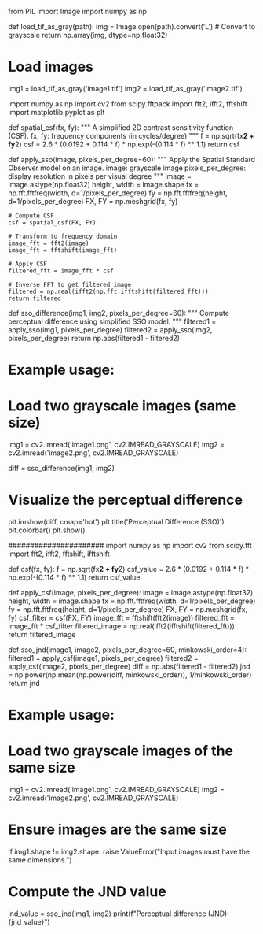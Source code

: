 from PIL import Image
import numpy as np

def load_tif_as_gray(path):
    img = Image.open(path).convert('L')  # Convert to grayscale
    return np.array(img, dtype=np.float32)

# Load images
img1 = load_tif_as_gray('image1.tif')
img2 = load_tif_as_gray('image2.tif')




import numpy as np
import cv2
from scipy.fftpack import fft2, ifft2, fftshift
import matplotlib.pyplot as plt

def spatial_csf(fx, fy):
    """
    A simplified 2D contrast sensitivity function (CSF).
    fx, fy: frequency components (in cycles/degree)
    """
    f = np.sqrt(fx**2 + fy**2)
    csf = 2.6 * (0.0192 + 0.114 * f) * np.exp(-(0.114 * f) ** 1.1)
    return csf

def apply_sso(image, pixels_per_degree=60):
    """
    Apply the Spatial Standard Observer model on an image.
    image: grayscale image
    pixels_per_degree: display resolution in pixels per visual degree
    """
    image = image.astype(np.float32)
    height, width = image.shape
    fx = np.fft.fftfreq(width, d=1/pixels_per_degree)
    fy = np.fft.fftfreq(height, d=1/pixels_per_degree)
    FX, FY = np.meshgrid(fx, fy)

    # Compute CSF
    csf = spatial_csf(FX, FY)

    # Transform to frequency domain
    image_fft = fft2(image)
    image_fft = fftshift(image_fft)

    # Apply CSF
    filtered_fft = image_fft * csf

    # Inverse FFT to get filtered image
    filtered = np.real(ifft2(np.fft.ifftshift(filtered_fft)))
    return filtered

def sso_difference(img1, img2, pixels_per_degree=60):
    """
    Compute perceptual difference using simplified SSO model.
    """
    filtered1 = apply_sso(img1, pixels_per_degree)
    filtered2 = apply_sso(img2, pixels_per_degree)
    return np.abs(filtered1 - filtered2)

# Example usage:
# Load two grayscale images (same size)
img1 = cv2.imread('image1.png', cv2.IMREAD_GRAYSCALE)
img2 = cv2.imread('image2.png', cv2.IMREAD_GRAYSCALE)

diff = sso_difference(img1, img2)

# Visualize the perceptual difference
plt.imshow(diff, cmap='hot')
plt.title('Perceptual Difference (SSO)')
plt.colorbar()
plt.show()

######################
import numpy as np
import cv2
from scipy.fft import fft2, ifft2, fftshift, ifftshift

def csf(fx, fy):
    f = np.sqrt(fx**2 + fy**2)
    csf_value = 2.6 * (0.0192 + 0.114 * f) * np.exp(-(0.114 * f) ** 1.1)
    return csf_value

def apply_csf(image, pixels_per_degree):
    image = image.astype(np.float32)
    height, width = image.shape
    fx = np.fft.fftfreq(width, d=1/pixels_per_degree)
    fy = np.fft.fftfreq(height, d=1/pixels_per_degree)
    FX, FY = np.meshgrid(fx, fy)
    csf_filter = csf(FX, FY)
    image_fft = fftshift(fft2(image))
    filtered_fft = image_fft * csf_filter
    filtered_image = np.real(ifft2(ifftshift(filtered_fft)))
    return filtered_image

def sso_jnd(image1, image2, pixels_per_degree=60, minkowski_order=4):
    filtered1 = apply_csf(image1, pixels_per_degree)
    filtered2 = apply_csf(image2, pixels_per_degree)
    diff = np.abs(filtered1 - filtered2)
    jnd = np.power(np.mean(np.power(diff, minkowski_order)), 1/minkowski_order)
    return jnd

# Example usage:
# Load two grayscale images of the same size
img1 = cv2.imread('image1.png', cv2.IMREAD_GRAYSCALE)
img2 = cv2.imread('image2.png', cv2.IMREAD_GRAYSCALE)

# Ensure images are the same size
if img1.shape != img2.shape:
    raise ValueError("Input images must have the same dimensions.")

# Compute the JND value
jnd_value = sso_jnd(img1, img2)
print(f"Perceptual difference (JND): {jnd_value}")
